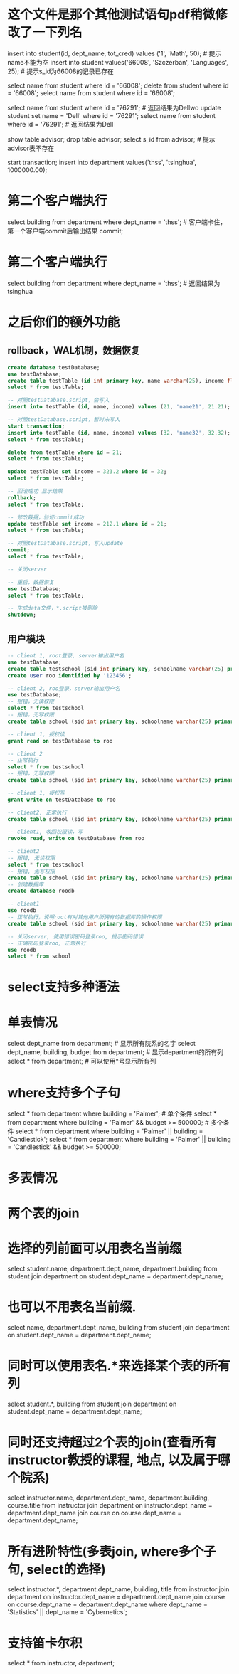 # 这个文件是那个其他测试语句pdf稍微修改了一下列名
insert into student(id, dept_name, tot_cred) values ('1', 'Math', 50); # 提示name不能为空
insert into student values('66008', 'Szczerban', 'Languages', 25); # 提示s_id为66008的记录已存在

select name from student where id = '66008';
delete from student where id = '66008';
select name from student where id = '66008';

select name from student where id = '76291'; # 返回结果为Dellwo
update student set name = 'Dell' where id = '76291';
select name from student where id = '76291'; # 返回结果为Dell

show table advisor;
drop table advisor;
select s_id from advisor; # 提示advisor表不存在

start transaction;
insert into department values('thss', 'tsinghua', 1000000.00);
# 第二个客户端执行
select building from department where dept_name = 'thss'; # 客户端卡住，第一个客户端commit后输出结果
commit;
# 第二个客户端执行
select building from department where dept_name = 'thss'; # 返回结果为tsinghua

# 之后你们的额外功能
## rollback，WAL机制，数据恢复
 ```sql
create database testDatabase;
use testDatabase;
create table testTable (id int primary key, name varchar(25), income float, primary key (name));
select * from testTable;

-- 对照testDatabase.script，会写入
insert into testTable (id, name, income) values (21, 'name21', 21.21);

-- 对照testDatabase.script，暂时未写入
start transaction;
insert into testTable (id, name, income) values (32, 'name32', 32.32);
select * from testTable;

delete from testTable where id = 21;
select * from testTable;

update testTable set income = 323.2 where id = 32;
select * from testTable;

-- 回滚成功 显示结果
rollback;
select * from testTable;

-- 修改数据，验证commit成功
update testTable set income = 212.1 where id = 21;
select * from testTable;

-- 对照testDatabase.script，写入update
commit;
select * from testTable;

-- 关闭server

-- 重启，数据恢复
use testDatabase;
select * from testTable;

-- 生成data文件，*.script被删除
shutdown;
```

## 用户模块
``` sql
-- client 1, root登录, server输出用户名
use testDatabase;
create table testschool (sid int primary key, schoolname varchar(25) primary key);
create user roo identified by '123456';

-- client 2, roo登录，server输出用户名
use testDatabase;
-- 报错，无读权限
select * from testschool
-- 报错，无写权限
create table school (sid int primary key, schoolname varchar(25) primary key);

-- client 1, 授权读
grant read on testDatabase to roo

-- client 2
-- 正常执行
select * from testschool
-- 报错，无写权限
create table school (sid int primary key, schoolname varchar(25) primary key);

-- client 1, 授权写
grant write on testDatabase to roo

-- client2, 正常执行
create table school (sid int primary key, schoolname varchar(25) primary key);

-- client1, 收回权限读，写
revoke read, write on testDatabase from roo

-- client2
-- 报错, 无读权限
select * from testschool
-- 报错, 无写权限
create table school (sid int primary key, schoolname varchar(25) primary key);
-- 创建数据库
create database roodb

-- client1
use roodb 
-- 正常执行，说明root有对其他用户所拥有的数据库的操作权限
create table school (sid int primary key, schoolname varchar(25) primary key);

-- 关闭server, 使用错误密码登录roo, 提示密码错误
-- 正确密码登录roo, 正常执行
use roodb
select * from school
```

# select支持多种语法
# 单表情况
select dept_name from department; # 显示所有院系的名字
select dept_name, building, budget from department; # 显示department的所有列
select * from department; # 可以使用*号显示所有列
# where支持多个子句
select * from department where building = 'Palmer'; # 单个条件 
select * from department where building = 'Palmer' && budget >= 500000; # 多个条件
select * from department where building = 'Palmer' || building = 'Candlestick';
select * from department where building = 'Palmer' || building = 'Candlestick' && budget >= 500000;
# 多表情况
# 两个表的join
# 选择的列前面可以用表名当前缀
select student.name, department.dept_name, department.building from student join department on student.dept_name = department.dept_name;
# 也可以不用表名当前缀.
select name, department.dept_name, building from student join department on student.dept_name = department.dept_name;
# 同时可以使用表名.*来选择某个表的所有列
select student.*, building from student join department on student.dept_name = department.dept_name;

# 同时还支持超过2个表的join(查看所有instructor教授的课程, 地点, 以及属于哪个院系)
select instructor.name, department.dept_name, department.building, course.title from instructor join department on instructor.dept_name = department.dept_name join course on course.dept_name = department.dept_name;
# 所有进阶特性(多表join, where多个子句, select的选择)
select instructor.*, department.dept_name, building, title from instructor join department on instructor.dept_name = department.dept_name join course on course.dept_name = department.dept_name where dept_name = 'Statistics' || dept_name = 'Cybernetics';

# 支持笛卡尔积
select * from instructor, department;
